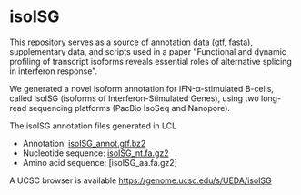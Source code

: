 # isoISG
This repository serves as a source of annotation data (gtf, fasta), supplementary data, and scripts used in a paper "Functional and dynamic profiling of transcript isoforms reveals essential roles of alternative splicing in interferon response".

We generated a novel isoform annotation for IFN-α-stimulated B-cells, called isoISG (isoforms of Interferon-Stimulated Genes), using two long-read sequencing platforms (PacBio IsoSeq and Nanopore).

The isoISG annotation files generated in LCL
- Annotation: [isoISG_annot.gtf.bz2](https://drive.google.com/u/4/uc?id=1kFI3qG0Vw7UmQ0ZBjPIg_ywyhoOGo6AY&export=download)
- Nucleotide sequence: [isoISG_nt.fa.gz2](https://drive.google.com/u/4/uc?id=1PtJjRlbOMu1S2FKIUlRC4VnsVWj7pdj2&export=download)
- Amino acid sequence: [isoISG_aa.fa.gz2]

A UCSC browser is available
https://genome.ucsc.edu/s/UEDA/isoISG



